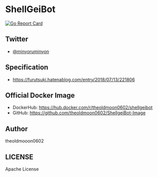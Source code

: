 # ShellGeiBot

[![Go Report Card](https://goreportcard.com/badge/github.com/theoldmoon0602/ShellgeiBot)](https://goreportcard.com/report/github.com/theoldmoon0602/ShellgeiBot)

## Twitter

- [@minyoruminyon](https://twitter.com/minyoruminyon)

## Specification

- https://furutsuki.hatenablog.com/entry/2018/07/13/221806

## Official Docker Image

- DockerHub: https://hub.docker.com/r/theoldmoon0602/shellgeibot
- GitHub: https://github.com/theoldmoon0602/ShellgeiBot-Image

## Author

theoldmooon0602

## LICENSE

Apache License

